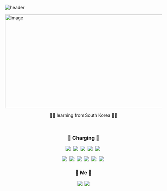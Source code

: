 
![header](https://capsule-render.vercel.app/api?type=waving&color=auto&height=200&section=header&text=hello%20:>&fontSize=50)

<img src="https://github.com/user-attachments/assets/85fd5da2-e37d-47fe-9ec9-4391f2930591" alt="image" width="900" height="300">

<p align="center">👨‍🎓 learning from South Korea 👨‍🎓</p>

<br>
<h3 align="center">🔋 Charging 🔋</h3>
<p align = "center">
<img src="https://img.shields.io/badge/C-00599C?style=for-the-badge&logo=c&logoColor=white"/></a>&nbsp
<img src="https://img.shields.io/badge/Nest.js-3766AB?style=for-the-badge&logo=Nestjs&logoColor=red"/></a>&nbsp
<img src="https://img.shields.io/badge/TypeScript-007ACC?style=for-the-badge&logo=typescript&logoColor=white"/></a>&nbsp
<img src="https://img.shields.io/badge/MySQL-005C84?style=for-the-badge&logo=mysql&logoColor=white"/></a>&nbsp
<img src="https://img.shields.io/badge/GIT-E44C30?style=for-the-badge&logo=git&logoColor=white"/></a>&nbsp
</p>
<p align = "center">
<img src="https://img.shields.io/badge/Linux-FCC624?style=for-the-badge&logo=linux&logoColor=black"/></a>&nbsp
<img src="https://img.shields.io/badge/Amazon_AWS-232F3E?style=for-the-badge&logo=amazon&logoColor=white"/></a>&nbsp
<img src="https://img.shields.io/badge/Cloudflare-F38020?style=for-the-badge&logo=Cloudflare&logoColor=white"/></a>&nbsp
<img src="https://img.shields.io/badge/Google_Cloud-4285F4?style=for-the-badge&logo=google-cloud&logoColor=white"/></a>&nbsp
<img src="https://img.shields.io/badge/docker-%230db7ed.svg?style=for-the-badge&logo=docker&logoColor=white"/></a>&nbsp
<img src="https://img.shields.io/badge/kubernetes-%23326ce5.svg?style=for-the-badge&logo=kubernetes&logoColor=white"/></a>&nbsp



</p>
<h3 align="center"> 🐶 Me 🐶 </h3>
  <p align="center">
    <a href="https://www.instagram.com/nijnoeym/"><img src="https://img.shields.io/badge/Instagram-E4405F?style=flat- square&logo=Instagram&logoColor=white&link=https://www.instagram.com/woo0_hooo/"/></a>&nbsp
      <a href="overlaylowdir@gmail.com"><img src="https://img.shields.io/badge/Gmail-d14836?style=flat-square&logo=Gmail&logoColor=white&link=overlaylowerdir@gmail.com"/></a>
  </p>
<br>

</p>
